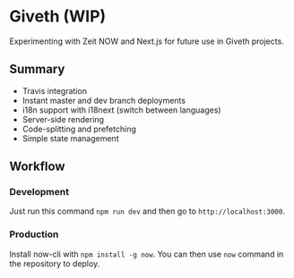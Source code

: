 # Giveth (WIP)
Experimenting with Zeit NOW and Next.js for future use in Giveth projects.

## Summary
- Travis integration
- Instant master and dev branch deployments
- i18n support with i18next (switch between languages)
- Server-side rendering
- Code-splitting and prefetching
- Simple state management

## Workflow
### Development
Just run this command `npm run dev` and then go to `http://localhost:3000`.

### Production
Install now-cli with `npm install -g now`.
You can then use `now` command in the repository to deploy.

